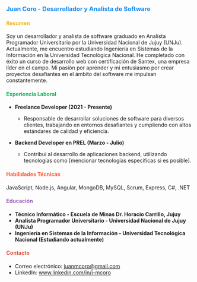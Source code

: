 ### <span style="color:#1589F0">Juan Coro - Desarrollador y Analista de Software</span>

#### <span style="color:#F0B415">Resumen</span>
Soy un desarrollador y analista de software graduado en Analista Programador Universitario por la Universidad Nacional de Jujuy (UNJu). Actualmente, me encuentro estudiando Ingeniería en Sistemas de la Información en la Universidad Tecnológica Nacional. He completado con éxito un curso de desarrollo web con certificación de Santex, una empresa líder en el campo. Mi pasión por aprender y mi entusiasmo por crear proyectos desafiantes en el ámbito del software me impulsan constantemente.

#### <span style="color:#15B358">Experiencia Laboral</span>
- **Freelance Developer (2021 - Presente)**
  - Responsable de desarrollar soluciones de software para diversos clientes, trabajando en entornos desafiantes y cumpliendo con altos estándares de calidad y eficiencia.

- **Backend Developer en PREL (Marzo - Julio)**
  - Contribuí al desarrollo de aplicaciones backend, utilizando tecnologías como [mencionar tecnologías específicas si es posible].

#### <span style="color:#FF5733">Habilidades Técnicas</span>
JavaScript, Node.js, Angular, MongoDB, MySQL, Scrum, Express, C#, .NET

#### <span style="color:#9B59B6">Educación</span>
- **Técnico Informático - Escuela de Minas Dr. Horacio Carrillo, Jujuy**
- **Analista Programador Universitario - Universidad Nacional de Jujuy (UNJu)**
- **Ingeniería en Sistemas de la Información - Universidad Tecnológica Nacional (Estudiando actualmente)**

#### <span style="color:#E74C3C">Contacto</span>
- Correo electrónico: juanmcoro@gmail.com
- LinkedIn: www.linkedin.com/in/j-mcoro

<!--
**JMReader/JMReader** is a ✨ _special_ ✨ repository because its `README.md` (this file) appears on your GitHub profile.

Here are some ideas to get you started:

- 🔭 I’m currently working on ...
- 🌱 I’m currently learning ...
- 👯 I’m looking to collaborate on ...
- 🤔 I’m looking for help with ...
- 💬 Ask me about ...
- 📫 How to reach me: ...
- 😄 Pronouns: ...
- ⚡ Fun fact: ...
-->
